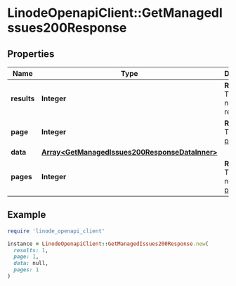 # LinodeOpenapiClient::GetManagedIssues200Response

## Properties

| Name | Type | Description | Notes |
| ---- | ---- | ----------- | ----- |
| **results** | **Integer** | __Read-only__ The total number of results. | [optional][readonly] |
| **page** | **Integer** | __Read-only__ The current [page](https://techdocs.akamai.com/linode-api/reference/pagination). | [optional][readonly] |
| **data** | [**Array&lt;GetManagedIssues200ResponseDataInner&gt;**](GetManagedIssues200ResponseDataInner.md) |  | [optional] |
| **pages** | **Integer** | __Read-only__ The total number of [pages](https://techdocs.akamai.com/linode-api/reference/pagination). | [optional][readonly] |

## Example

```ruby
require 'linode_openapi_client'

instance = LinodeOpenapiClient::GetManagedIssues200Response.new(
  results: 1,
  page: 1,
  data: null,
  pages: 1
)
```

